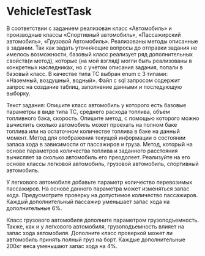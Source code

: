 # VehicleTestTask
В соответствии с заданием реализован класс «Автомобиль»  и производные классы «Спортивный автомобиль», «Пассажирский автомобиль»,  «Грузовой Автомобиль».
Реализованы методы описанные в задании. 
Так как задать уточняющие  вопросы до отправки задания не имелось возможности, базовый класс реализует ряд дополнительных свойств(и метод), которые (на мой взгляд)  могли быть реализованы в конкретных наследниках, но с учетом описания задания,  попали в базовый класс.
В качестве типа ТС выбран enum с 3 типами:  «Наземный, воздушный, водный». 
Файл с sql запросом содержит запрос на создание таблиц, заполнение данными и последующую выборку.

Текст задания: 
Опишите класс автомобиль у которого есть базовые параметры в виде типа ТС, среднего расхода топлива, объем топливного бака, скорость.
Опишите метод, с помощью которого можно вычислить сколько автомобиль может проехать на полном баке топлива или на остаточном количестве топлива в баке на данный момент.
Метод для отображения текущей информации о состоянии запаса хода в зависимости от пассажиров и груза. Метод, который на основе параметров количества топлива и заданного расстояния вычисляет за сколько автомобиль его преодолеет.
Реализуйте на его основе классы легковой автомобиль, грузовой автомобиль, спортивный автомобиль. 

У легкового автомобиля добавьте параметр количество перевозимых пассажиров. На основе данного параметра может изменяться запас хода.
Предусмотрите проверку на допустимое количество пассажиров. Каждый дополнительный пассажир уменьшает запас хода на дополнительные 6%. 

Класс грузового автомобиля дополните параметром грузоподъемность.
Также, как и у легкового автомобиля, грузоподъемность влияет на запас хода автомобиля. Дополните класс проверкой может ли автомобиль принять полный груз на борт.
Каждые дополнительные 200кг веса уменьшают запас хода на 4%.
